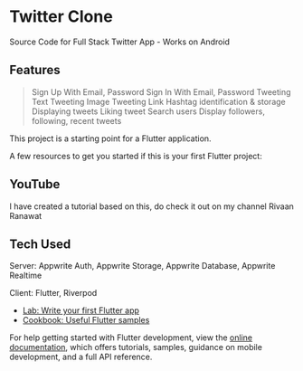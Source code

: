 # Twitter Clone

Source Code for Full Stack Twitter App - Works on Android 

## Features

> Sign Up With Email, Password
> Sign In With Email, Password
> Tweeting Text
> Tweeting Image
> Tweeting Link
> Hashtag identification & storage
> Displaying tweets
> Liking tweet
> Search users
> Display followers, following, recent tweets

This project is a starting point for a Flutter application.

A few resources to get you started if this is your first Flutter project:

## YouTube
I have created a tutorial based on this, do check it out on my channel Rivaan Ranawat

## Tech Used
Server: Appwrite Auth, Appwrite Storage, Appwrite Database, Appwrite Realtime

Client: Flutter, Riverpod

- [Lab: Write your first Flutter app](https://docs.flutter.dev/get-started/codelab)
- [Cookbook: Useful Flutter samples](https://docs.flutter.dev/cookbook)

For help getting started with Flutter development, view the
[online documentation](https://docs.flutter.dev/), which offers tutorials,
samples, guidance on mobile development, and a full API reference.
